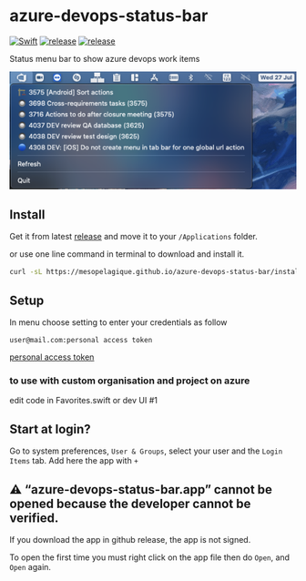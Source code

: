 # azure-devops-status-bar
[![Swift](https://github.com/mesopelagique/azure-devops-status-bar/actions/workflows/build.yml/badge.svg)](https://github.com/mesopelagique/azure-devops-status-bar/actions/workflows/build.yml)
[![release](https://github.com/mesopelagique/azure-devops-status-bar/actions/workflows/release.yml/badge.svg)](https://github.com/mesopelagique/azure-devops-status-bar/actions/workflows/release.yml)
[![release][release-shield]][release-url]

 Status menu bar to show azure devops work items

![](AppScreenshot.png)

## Install

Get it from latest [release](https://github.com/mesopelagique/azure-devops-status-bar/releases/latest/download/azure-devops-status-bar.app.zip) and move it to your `/Applications` folder.

or use one line command in terminal to download and install it.

```bash
curl -sL https://mesopelagique.github.io/azure-devops-status-bar/install.sh | bash
```

## Setup

In menu choose setting to enter your credentials as follow

```
user@mail.com:personal access token
```

[personal access token](https://docs.microsoft.com/en-us/azure/devops/organizations/accounts/use-personal-access-tokens-to-authenticate?view=azure-devops&tabs=Windows)

### to use with custom organisation and project on azure

edit code in Favorites.swift or dev UI #1

## Start at login?

Go to system preferences, `User & Groups`, select your user and the `Login Items` tab. Add here the app with `+`

## ⚠️ “azure-devops-status-bar.app” cannot be opened because the developer cannot be verified.

If you download the app in github release, the app is not signed. 

To open the first time you must right click on the app file then do `Open`, and `Open` again.

<!-- MARKDOWN LINKS & IMAGES -->
<!-- https://www.markdownguide.org/basic-syntax/#reference-style-links -->
[release-shield]: https://img.shields.io/github/v/release/mesopelagique/azure-devops-status-bar
[release-url]: https://github.com/mesopelagique/azure-devops-status-bar/releases/latest
